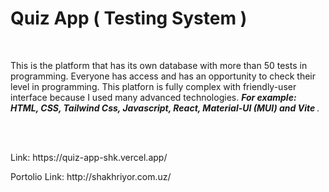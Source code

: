 <h1>Quiz App ( Testing System )</h1>
<br/>
<p>This is the platform that has its own database with more than 50 tests in programming. Everyone has access and has an opportunity to check their level in programming. This platforn is fully complex with friendly-user interface because I used many advanced technologies. <i><b>For example: HTML, CSS, Tailwind Css, Javascript, React, Material-UI (MUI) and Vite </b>.</i></p>
<br/>
<br/>
<p>Link: https://quiz-app-shk.vercel.app/</p>
<p>Portolio Link: http://shakhriyor.com.uz/</p>

